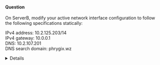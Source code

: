 #### Question

On ServerB, modify your active network interface configuration to follow the following specifications statically:

IPv4 address: 10.2.125.203/14  
IPv4 gateway: 10.0.0.1  
DNS: 10.2.107.201  
DNS search domain: phrygix.wz  

<details>

```bash
ssh rhcsaB
sudo -i
```

1. Show activa connection:
```bash
$ nmcli con show
NAME   UUID                                  TYPE      DEVICE
ens18  659e5d2e-3c41-378f-b3f6-be4ee151ef04  ethernet  ens18
lo     944a156f-06bc-4942-867e-ea7fdb3a23c7  loopback  lo
```

2. Set ipv4 values as specified:
```bash
nmcli con mod ens18 ipv4.addr 10.2.125.203/14
nmcli con mod ens18 ipv4.gateway 10.0.0.1
nmcli con mod ipv4.dns 10.2.107.201
nmcli con mod ipv4.dns-search phrygix.wz
nmcli con mod ipv4.method manual
```

3. Bring down and up again interface ens18
```bash
nmcli con down esn18
nmcli con up ens18
```

4. Verify ipv4r settings
```bash
nmcli con show ens18 | grep ipv4
ipv4.method:                            manual
ipv4.dns:                               10.0.0.1
ipv4.dns-search:                        phrygix.wz
ipv4.dns-options:                       --
ipv4.dns-priority:                      0
ipv4.addresses:                         10.2.125.203/14
ipv4.gateway:                           10.0.0.1
ipv4.routes:                            --
ipv4.route-metric:                      -1
ipv4.route-table:                       0 (unspec)
ipv4.routing-rules:                     --
ipv4.replace-local-rule:                -1 (default)
ipv4.ignore-auto-routes:                no
ipv4.ignore-auto-dns:                   no
ipv4.dhcp-client-id:                    --
ipv4.dhcp-iaid:                         --
ipv4.dhcp-dscp:                         --
ipv4.dhcp-timeout:                      0 (default)
ipv4.dhcp-send-hostname:                yes
ipv4.dhcp-hostname:                     --
ipv4.dhcp-fqdn:                         --
ipv4.dhcp-hostname-flags:               0x0 (none)
ipv4.never-default:                     no
ipv4.may-fail:                          yes
ipv4.required-timeout:                  -1 (default)
ipv4.dad-timeout:                       -1 (default)
ipv4.dhcp-vendor-class-identifier:      --
ipv4.link-local:                        0 (default)
ipv4.dhcp-reject-servers:               --
ipv4.auto-route-ext-gw:                 -1 (default)
```
</details>
